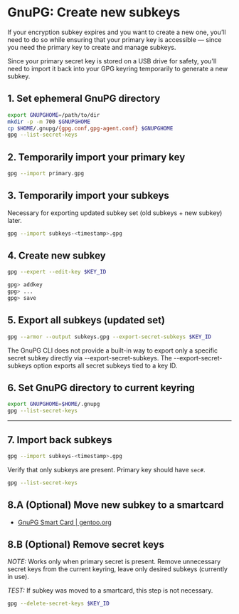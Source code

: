 # GnuPG: Create new subkeys

If your encryption subkey expires and you want to create a new one, you’ll need to do so while ensuring that your primary key is accessible — since you need the primary key to create and manage subkeys.

Since your primary secret key is stored on a USB drive for safety, you'll need to import it back into your GPG keyring temporarily to generate a new subkey.

## 1.  Set ephemeral GnuPG directory

```bash
export GNUPGHOME=/path/to/dir
mkdir -p -m 700 $GNUPGHOME
cp $HOME/.gnupg/{gpg.conf,gpg-agent.conf} $GNUPGHOME
gpg --list-secret-keys
```

## 2. Temporarily import your primary key

```bash
gpg --import primary.gpg
```

## 3. Temporarily import your subkeys

Necessary for exporting updated subkey set (old subkeys + new subkey) later.

```bash
gpg --import subkeys-<timestamp>.gpg
```

## 4. Create new subkey

```bash
gpg --expert --edit-key $KEY_ID

gpg> addkey
gpg> ...
gpg> save
```

## 5. Export all subkeys (updated set)

```bash
gpg --armor --output subkeys.gpg --export-secret-subkeys $KEY_ID
```

The GnuPG CLI does not provide a built-in way to export only a specific secret subkey directly via --export-secret-subkeys. The --export-secret-subkeys option exports all secret subkeys tied to a key ID.

## 6. Set GnuPG directory to current keyring

```bash
export GNUPGHOME=$HOME/.gnupg
gpg --list-secret-keys
```

---

## 7. Import back subkeys

```bash
gpg --import subkeys-<timestamp>.gpg
```

Verify that only subkeys are present. Primary key should have `sec#`.

```bash
gpg --list-secret-keys
```


## 8.A (Optional) Move new subkey to a smartcard

- [GnuPG Smart Card | gentoo.org](https://wiki.gentoo.org/wiki/GnuPG#Smart_Card)

## 8.B (Optional) Remove secret keys

*NOTE:* Works only when primary secret is present.
Remove unnecessary secret keys from the current keyring, leave only desired subkeys (currently in use).

*TEST:* If subkey was moved to a smartcard, this step is not necessary.

```bash
gpg --delete-secret-keys $KEY_ID
```

